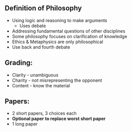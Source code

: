## Definition of Philosophy
* Using logic and reasoning to make arguments
  * Uses debate
* Addressing fundamental questions of other disciplines
* Some philosophy focuses on clarification of knowledge
* Ethics & Metaphysics are only philosophical
* Use back and fourth debate

## Grading:
* Clarity - unambiguous
* Charity - not misrepresenting the opponent
* Content - know the material

## Papers:
* 2 short papers, 3 choices each
* **Optional paper to replace worst short paper**
* 1 long paper
